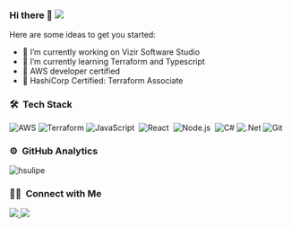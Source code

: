 ### Hi there 👋 ![](https://visitor-badge.glitch.me/badge?page_id=hsulipe.hsulipe)
<!-- **hsulipe/hsulipe** is a ✨ _special_ ✨ repository because its `README.md` (this file) appears on your GitHub profile. -->

Here are some ideas to get you started:

- 🔭 I’m currently working on Vizir Software Studio
- 🌱 I’m currently learning Terraform and Typescript
- 📜 AWS developer certified
- 📜 HashiCorp Certified: Terraform Associate

### 🛠 &nbsp;Tech Stack

![AWS](https://img.shields.io/badge/Amazon_AWS-05122A?logo=amazon-aws&logoColor=white&style=flat)
![Terraform](https://img.shields.io/badge/Terraform-05122A?logo=terraform&logoColor=white&style=flat)
![JavaScript](https://img.shields.io/badge/-JavaScript-05122A?style=flat&logo=javascript)&nbsp;
![React](https://img.shields.io/badge/-React-05122A?style=flat&logo=react)&nbsp;
![Node.js](https://img.shields.io/badge/-Node.js-05122A?style=flat&logo=node.js)&nbsp;
![C#](https://img.shields.io/badge/c%23-05122A?style=flag&logo=c-sharp)
![.Net](https://img.shields.io/badge/.NET-05122A?style=flat&logo=.net)
![Git](https://img.shields.io/badge/-Git-05122A?style=flat&logo=git)&nbsp;

### ⚙️ &nbsp;GitHub Analytics

<div float="left">
    <img src="https://github-readme-stats.vercel.app/api?username=hsulipe&show_icons=true&theme=algolia" alt="hsulipe" />
    <!-- <img src="https://github-readme-stats.vercel.app/api/top-langs/?username=hsulipe&theme=algolia" alt="hsulipe" /> -->
<div>

### 🤝🏻 &nbsp;Connect with Me

<a href="https://www.linkedin.com/in/felipe-hsu-2a604012b/">
  <img src="https://img.shields.io/badge/-Felipe%20Hsu-0077B5?style=flat&logo=Linkedin&logoColor=white"/>
</a>
<a href="mailto:felipe_hsu@hotmail.com">
  <img src="https://img.shields.io/badge/-hsufelipe@gmail.com-D14836?style=flat&logo=Gmail&logoColor=white"/>
</a>
